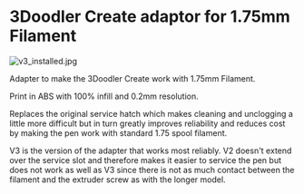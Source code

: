 3Doodler Create adaptor for 1.75mm Filament
===========================================

![v3_installed.jpg](https://gitlab.com/tickelton/things/raw/master/3doodler_create_1.75mm_adapter/v3_installed.jpg)

Adapter to make the 3Doodler Create work with 1.75mm Filament.

Print in ABS with 100% infill and 0.2mm resolution.

Replaces the original service hatch which makes cleaning and unclogging a
little more difficult but in turn greatly improves reliability and
reduces cost by making the pen work with standard 1.75 spool filament.

V3 is the version of the adapter that works most reliably.
V2 doesn't extend over the service slot and therefore makes it easier to
service the pen but does not work as well as V3 since there is not as
much contact between the filament and the extruder screw as with the
longer model.

